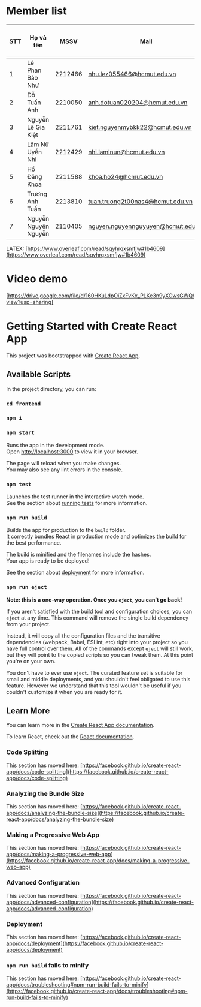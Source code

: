 # Member list  

| STT  | Họ và tên | MSSV | Mail | Nhiệm vụ | Phần trăm đóng góp |
| ------------- | ------------- | ------------- | ------------- |------------- |------------- |
| 1  | Lê Phan Bảo Như  | 2212466  | nhu.lez055466@hcmut.edu.vn |   | 100% |
| 2  | Đỗ Tuấn Anh| 2210050 | anh.dotuan020204@hcmut.edu.vn  |Content Cell  | 100% |
| 3  | Nguyễn Lê Gia Kiệt  | 2211761  | kiet.nguyenmybkk22@hcmut.edu.vn  |Content Cell  | 100% |
| 4  | Lâm Nữ Uyển Nhi  | 2212429  | nhi.lamlnun@hcmut.edu.vn | Content Cell  | 100% |
| 5  | Hồ Đăng Khoa  | 2211588  | khoa.ho24@hcmut.edu.vn  |Content Cell  | 100% |
| 6  | Trương Anh Tuấn  | 2213810  | tuan.truong2t00nas4@hcmut.edu.vn  |Content Cell  | 100% |
| 7  | Nguyễn Nguyên Nguyễn  | 2110405  | nguyen.nguyennguyuyen@hcmut.edu.vn | Content Cell  | 100% |

LATEX: [https://www.overleaf.com/read/sqyhrqxsmfjw#1b4609](https://www.overleaf.com/read/sqyhrqxsmfjw#1b4609)

# Video demo
[https://drive.google.com/file/d/160HKuLdpOiZxFvKx_PLKe3n9yXGwsGWQ/view?usp=sharing]

# Getting Started with Create React App

This project was bootstrapped with [Create React App](https://github.com/facebook/create-react-app).

## Available Scripts

In the project directory, you can run:

### `cd frontend`
### `npm i`
### `npm start`

Runs the app in the development mode.\
Open [http://localhost:3000](http://localhost:3000) to view it in your browser.

The page will reload when you make changes.\
You may also see any lint errors in the console.

### `npm test`

Launches the test runner in the interactive watch mode.\
See the section about [running tests](https://facebook.github.io/create-react-app/docs/running-tests) for more information.

### `npm run build`

Builds the app for production to the `build` folder.\
It correctly bundles React in production mode and optimizes the build for the best performance.

The build is minified and the filenames include the hashes.\
Your app is ready to be deployed!

See the section about [deployment](https://facebook.github.io/create-react-app/docs/deployment) for more information.

### `npm run eject`

**Note: this is a one-way operation. Once you `eject`, you can't go back!**

If you aren't satisfied with the build tool and configuration choices, you can `eject` at any time. This command will remove the single build dependency from your project.

Instead, it will copy all the configuration files and the transitive dependencies (webpack, Babel, ESLint, etc) right into your project so you have full control over them. All of the commands except `eject` will still work, but they will point to the copied scripts so you can tweak them. At this point you're on your own.

You don't have to ever use `eject`. The curated feature set is suitable for small and middle deployments, and you shouldn't feel obligated to use this feature. However we understand that this tool wouldn't be useful if you couldn't customize it when you are ready for it.

## Learn More

You can learn more in the [Create React App documentation](https://facebook.github.io/create-react-app/docs/getting-started).

To learn React, check out the [React documentation](https://reactjs.org/).

### Code Splitting

This section has moved here: [https://facebook.github.io/create-react-app/docs/code-splitting](https://facebook.github.io/create-react-app/docs/code-splitting)

### Analyzing the Bundle Size

This section has moved here: [https://facebook.github.io/create-react-app/docs/analyzing-the-bundle-size](https://facebook.github.io/create-react-app/docs/analyzing-the-bundle-size)

### Making a Progressive Web App

This section has moved here: [https://facebook.github.io/create-react-app/docs/making-a-progressive-web-app](https://facebook.github.io/create-react-app/docs/making-a-progressive-web-app)

### Advanced Configuration

This section has moved here: [https://facebook.github.io/create-react-app/docs/advanced-configuration](https://facebook.github.io/create-react-app/docs/advanced-configuration)

### Deployment

This section has moved here: [https://facebook.github.io/create-react-app/docs/deployment](https://facebook.github.io/create-react-app/docs/deployment)

### `npm run build` fails to minify

This section has moved here: [https://facebook.github.io/create-react-app/docs/troubleshooting#npm-run-build-fails-to-minify](https://facebook.github.io/create-react-app/docs/troubleshooting#npm-run-build-fails-to-minify)
